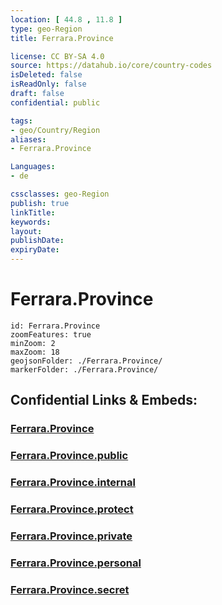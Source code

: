 ```yaml
---
location: [ 44.8 , 11.8 ] 
type: geo-Region
title: Ferrara.Province

license: CC BY-SA 4.0
source: https://datahub.io/core/country-codes
isDeleted: false
isReadOnly: false
draft: false
confidential: public

tags:
- geo/Country/Region
aliases:
- Ferrara.Province

Languages:
- de

cssclasses: geo-Region
publish: true
linkTitle: 
keywords: 
layout: 
publishDate: 
expiryDate: 
---
```


# Ferrara.Province

```leaflet
id: Ferrara.Province
zoomFeatures: true 
minZoom: 2 
maxZoom: 18
geojsonFolder: ./Ferrara.Province/
markerFolder: ./Ferrara.Province/
```


## Confidential Links & Embeds: 

### [Ferrara.Province](/_Standards/Earth/Continent/Europe/Europe~South/Italy/regions~Italy/Emilia-Romagna/Ferrara.Province.md) 

### [Ferrara.Province.public](/_public/Earth/Continent/Europe/Europe~South/Italy/regions~Italy/Emilia-Romagna/Ferrara.Province.public.md) 

### [Ferrara.Province.internal](/_internal/Earth/Continent/Europe/Europe~South/Italy/regions~Italy/Emilia-Romagna/Ferrara.Province.internal.md) 

### [Ferrara.Province.protect](/_protect/Earth/Continent/Europe/Europe~South/Italy/regions~Italy/Emilia-Romagna/Ferrara.Province.protect.md) 

### [Ferrara.Province.private](/_private/Earth/Continent/Europe/Europe~South/Italy/regions~Italy/Emilia-Romagna/Ferrara.Province.private.md) 

### [Ferrara.Province.personal](/_personal/Earth/Continent/Europe/Europe~South/Italy/regions~Italy/Emilia-Romagna/Ferrara.Province.personal.md) 

### [Ferrara.Province.secret](/_secret/Earth/Continent/Europe/Europe~South/Italy/regions~Italy/Emilia-Romagna/Ferrara.Province.secret.md)

